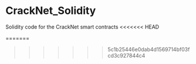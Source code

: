# CrackNet_Solidity
Solidity code for the CrackNet smart contracts
<<<<<<< HEAD

=======
>>>>>>> 5c1b25446e0dab4d1569714bf03fcd3c927844c4

